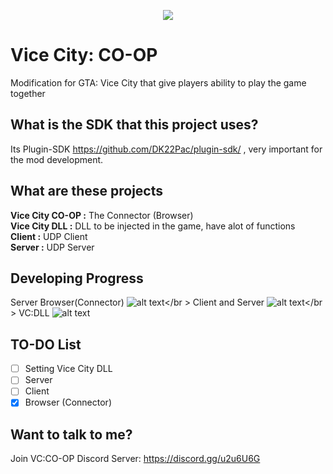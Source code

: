 <p align="center"><img src="https://cdn.discordapp.com/attachments/344985303909662723/358239288456118282/vccoop.png"></p>

# Vice City: CO-OP
Modification for GTA: Vice City that give players ability to play the game together
## What is the SDK that this project uses?
Its Plugin-SDK https://github.com/DK22Pac/plugin-sdk/ , very important for the mod development.
## What are these projects
**Vice City CO-OP  :** The Connector (Browser) </br>
**Vice City DLL    :** DLL to be injected in the game, have alot of functions </br>
**Client           :** UDP Client </br>
**Server           :** UDP Server </br>
## Developing Progress
Server Browser(Connector)
![alt text](http://www.yarntomato.com/percentbarmaker/button.php?barPosition=98&leftFill=33cc33"98%")</br >
Client and Server
![alt text](http://www.yarntomato.com/percentbarmaker/button.php?barPosition=7&leftFill=0ff0000"10%")</br >
VC:DLL
![alt text](http://www.yarntomato.com/percentbarmaker/button.php?barPosition=3&leftFill=0ff0000"5%")
## TO-DO List
- [ ] Setting Vice City DLL </br>
- [ ] Server </br> 
- [ ] Client </br>
- [x] Browser (Connector) </br>
## Want to talk to me?
Join VC:CO-OP Discord Server: https://discord.gg/u2u6U6G
